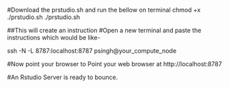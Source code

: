#Download the prstudio.sh and run the bellow on terminal
chmod +x ./prstudio.sh
./prstudio.sh

##This will create an instruction 
#Open a new terminal and paste the instructions which would be like-

ssh -N -L 8787:localhost:8787 psingh@your_compute_node

#Now point your browser to Point your web browser at http://localhost:8787

#An Rstudio Server is ready to bounce.


